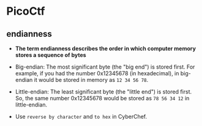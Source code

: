 # PicoCtf
## endianness
- **The term endianness describes the order in which computer memory stores a sequence of bytes**
- Big-endian: The most significant byte (the "big end") is stored first. For example, if you had the number 0x12345678 (in hexadecimal), in big-endian it would be stored in memory as `12 34 56 78`.

- Little-endian: The least significant byte (the "little end") is stored first. So, the same number 0x12345678 would be stored as `78 56 34 12` in little-endian.
- Use `reverse by character` and `to hex` in CyberChef. 

